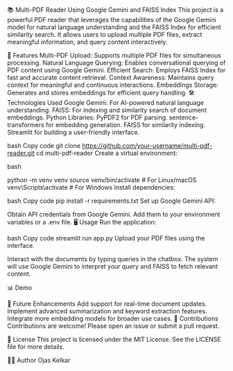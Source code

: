 📚 Multi-PDF Reader Using Google Gemini and FAISS Index
This project is a powerful PDF reader that leverages the capabilities of the Google Gemini model for natural language understanding and the FAISS Index for efficient similarity search. It allows users to upload multiple PDF files, extract meaningful information, and query content interactively.

🚀 Features
Multi-PDF Upload: Supports multiple PDF files for simultaneous processing.
Natural Language Querying: Enables conversational querying of PDF content using Google Gemini.
Efficient Search: Employs FAISS Index for fast and accurate content retrieval.
Context Awareness: Maintains query context for meaningful and continuous interactions.
Embeddings Storage: Generates and stores embeddings for efficient query handling.
🛠️ Technologies Used
Google Gemini: For AI-powered natural language understanding.
FAISS: For indexing and similarity search of document embeddings.
Python Libraries:
PyPDF2 for PDF parsing.
sentence-transformers for embedding generation.
FAISS for similarity indexing.
Streamlit for building a user-friendly interface.

bash
Copy code
git clone https://github.com/your-username/multi-pdf-reader.git
cd multi-pdf-reader
Create a virtual environment:

bash

python -m venv venv
source venv/bin/activate  # For Linux/macOS
venv\Scripts\activate     # For Windows
Install dependencies:

bash
Copy code
pip install -r requirements.txt
Set up Google Gemini API:

Obtain API credentials from Google Gemini.
Add them to your environment variables or a .env file.
🖥️ Usage
Run the application:

bash
Copy code
streamlit run app.py
Upload your PDF files using the interface.

Interact with the documents by typing queries in the chatbox. The system will use Google Gemini to interpret your query and FAISS to fetch relevant content.

📊 Demo

🚧 Future Enhancements
Add support for real-time document updates.
Implement advanced summarization and keyword extraction features.
Integrate more embedding models for broader use cases.
🤝 Contributions
Contributions are welcome! Please open an issue or submit a pull request.

📄 License
This project is licensed under the MIT License. See the LICENSE file for more details.

🙋‍♂️ Author
Ojas Kelkar
